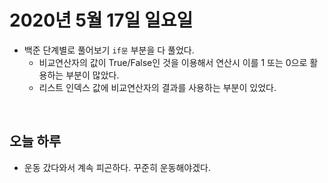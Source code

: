 # 2020년 5월 17일 일요일 
- 백준 단계별로 풀어보기 `if문` 부분을 다 풀었다.
  - 비교연산자의 값이 True/False인 것을 이용해서 연산시 이를 1 또는 0으로 활용하는 부분이 많았다. 
  - 리스트 인덱스 값에 비교연산자의 결과를 사용하는 부분이 있었다.
<br>

## 오늘 하루 
- 운동 갔다와서 계속 피곤하다. 꾸준히 운동해야겠다. 

